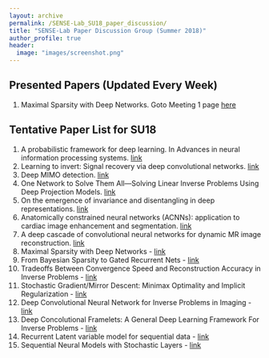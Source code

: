 ```yaml
---
layout: archive
permalink: /SENSE-Lab_SU18_paper_discussion/
title: "SENSE-Lab Paper Discussion Group (Summer 2018)"
author_profile: true
header:
  image: "images/screenshot.png"
---
```


## Presented Papers (Updated Every Week)
1. Maximal Sparsity with Deep Networks. Goto Meeting 1 page [here](/Meeting_1_SU18/)


## Tentative Paper List for SU18

1. A probabilistic framework for deep learning. In Advances in neural information processing systems. [link](http://papers.nips.cc/paper/6231-a-probabilistic-framework-for-deep-learning.pdf)
2. Learning to invert: Signal recovery via deep convolutional networks. [link](https://ieeexplore.ieee.org/stamp/stamp.jsp?arnumber=7952561)
3. Deep MIMO detection. [link](https://arxiv.org/pdf/1706.01151.pdf)
4. One Network to Solve Them All—Solving Linear Inverse Problems Using Deep Projection Models. [link](https://arxiv.org/pdf/1703.09912.pdf)
5. On the emergence of invariance and disentangling in deep representations. [link](https://arxiv.org/pdf/1706.01350.pdf)
6. Anatomically constrained neural networks (ACNNs): application to cardiac image enhancement and segmentation. [link](https://arxiv.org/pdf/1705.08302.pdf)
7. A deep cascade of convolutional neural networks for dynamic MR image reconstruction. [link](https://arxiv.org/pdf/1704.02422.pdf)
8. Maximal Sparsity with Deep Networks  - [link](http://papers.nips.cc/paper/6346-maximal-sparsity-with-deep-networks)
9. From Bayesian Sparsity to Gated Recurrent Nets - [link](http://papers.nips.cc/paper/7139-from-bayesian-sparsity-to-gated-recurrent-nets.pdf)
10. Tradeoffs Between Convergence Speed and Reconstruction Accuracy in Inverse Problems - [link](https://ieeexplore.ieee.org/stamp/stamp.jsp?tp=&arnumber=8253896&tag=1)
11. Stochastic Gradient/Mirror Descent: Minimax Optimality and Implicit Regularization  - [link](https://arxiv.org/abs/1806.00952)
12. Deep Convolutional Neural Network for Inverse Problems in Imaging  - [link](https://ieeexplore.ieee.org/stamp/stamp.jsp?tp=&arnumber=7949028&tag=1)
13. Deep Concolutional Framelets: A General Deep Learning Framework For Inverse Problems - [link](https://arxiv.org/pdf/1707.00372.pdf)
14. Recurrent Latent variable model for sequential data  - [link](https://arxiv.org/pdf/1506.02216.pdf)
15. Sequential Neural Models with Stochastic Layers  - [link](http://papers.nips.cc/paper/6039-sequential-neural-models-with-stochastic-layers)